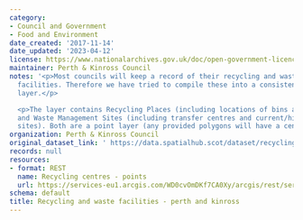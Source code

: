```yaml
---
category:
- Council and Government
- Food and Environment
date_created: '2017-11-14'
date_updated: '2023-04-12'
license: https://www.nationalarchives.gov.uk/doc/open-government-licence/version/3/
maintainer: Perth & Kinross Council
notes: '<p>Most councils will keep a record of their recycling and waste management
  facilities. Therefore we have tried to compile these into a consistent national
  layer.</p>

  <p>The layer contains Recycling Places (including locations of bins and centres)
  and Waste Management Sites (including transfer centres and current/historic landfill
  sites). Both are a point layer (any provided polygons will have a centroid created).</p>'
organization: Perth & Kinross Council
original_dataset_link: ' https://data.spatialhub.scot/dataset/recycling_and_waste_facilities-pk'
records: null
resources:
- format: REST
  name: Recycling centres - points
  url: https://services-eu1.arcgis.com/WD0cvOmDKf7CA0Xy/arcgis/rest/services/Recycle_Centres_and_Points/FeatureServer/6/query?outFields=*&where=1%3D1
schema: default
title: Recycling and waste facilities - perth and kinross
---
```

